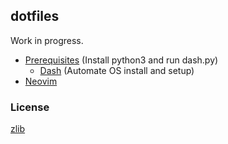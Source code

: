## dotfiles

Work in progress.

- [Prerequisites](./scripts/prereq.ps1) (Install python3 and run dash.py)
  - [Dash](./scripts/dash.py) (Automate OS install and setup)
- [Neovim](./init.vim) 

### License

[zlib](./LICENSE)

